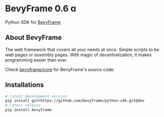 # BevyFrame 0.6 ɑ

Python SDK for [BevyFrame](https://bevyframe.islekcaganmert.me)

## About BevyFrame

The web framework that covers all your needs at once.
Simple scripts to be web pages or assembly pages.
With magic of decentralization, it makes programming easier than ever.

Check [bevyframe/core](https://github.com/bevyframe/core) for BevyFrame's source code.

## Installations

```bash
# Latest development version
pip install git+https://github.com/bevyframe/python-sdk.git@dev
# Latest release
pip install bevyframe
```
